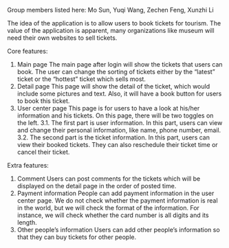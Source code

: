 Group members listed here:
Mo Sun, Yuqi Wang, Zechen Feng, Xunzhi Li

The idea of the application is to allow users to book tickets for tourism. The value of the application is apparent, many organizations like museum will need their own websites to sell tickets.

Core features:
1. Main page
The main page after login will show the tickets that users can book. The user can change the sorting of tickets either by the “latest” ticket or the “hottest” ticket which sells most.
2. Detail page
This page will show the detail of the ticket, which would include some pictures and text. Also, it will have a book button for users to book this ticket.
3. User center page
This page is for users to have a look at his/her information and his tickets. On this page, there will be two toggles on the left. 
3.1. The first part is user information. In this part, users can view and change their personal information, like name, phone number, email. 
3.2. The second part is the ticket information. In this part, users can view their booked tickets. They can also reschedule their ticket time or cancel their ticket.

Extra features:
1. Comment
Users can post comments for the tickets which will be displayed on the detail page in the order of posted time.
2. Payment information
People can add payment information in the user center page. We do not check whether the payment information is real in the world, but we will check the format of the information. For instance, we will check whether the card number is all digits and its length.
3. Other people’s information
Users can add other people’s information so that they can buy tickets for other people.
